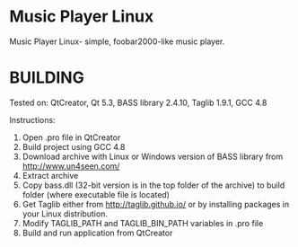 Music Player Linux
================

Music Player Linux- simple, foobar2000-like music player.

BUILDING
================

Tested on: QtCreator, Qt 5.3, BASS library 2.4.10, Taglib 1.9.1, GCC 4.8

Instructions:
1. Open .pro file in QtCreator
2. Build project using GCC 4.8
3. Download archive with Linux or Windows version of 
	BASS library from http://www.un4seen.com/
4. Extract archive
5. Copy bass.dll (32-bit version is in the top
	folder of the archive) to build folder
	(where executable file is located)
6. Get Taglib either from http://taglib.github.io/ or by
    installing packages in your Linux distribution.
7. Modify TAGLIB_PATH and TAGLIB_BIN_PATH variables in .pro file
6. Build and run application from QtCreator
